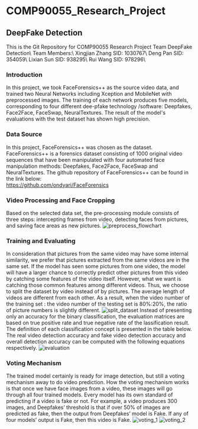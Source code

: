 # COMP90055_Research_Project
## DeepFake Detection
This is the Git Repository for COMP90055 Research Project Team DeepFake Detection\\
Team Members:\\
Xingjian Zhang  SID: 1030767\\
Deng Pan        SID: 354059\\
Lixian Sun      SID: 938295\\
Rui Wang        SID: 978296\\

### Introduction
In  this  project,  we took  FaceForensics++ as  the source  video data,  and  trained two 
Neural Networks including  Xception  and  MobileNet with preprocessed images. The training
of each network produces five models, corresponding to four different dee-pfake technology
/software: Deepfakes,  Face2Face, FaceSwap,  NeuralTextures.  The  result of  the  model's 
evaluations with the test dataset has shown high precision.

### Data Source
In this project, FaceForensics++ was chosen as the dataset.
FaceForensics++ is a forensics dataset consisting  of  1000 original video  sequences that 
have been manipulated with four automated face manipulation methods: Deepfakes, Face2Face,
FaceSwap and NeuralTextures.
The github repository of FaceForensics++ can be found in the link below:  
https://github.com/ondyari/FaceForensics

### Video Processing and Face Cropping
Based on  the  selected  data  set,  the pre-processing module consists  of  three  steps: 
intercepting  frames  from video,  detecting faces from pictures, and saving face areas as 
new pictures.
![preprocess_flowchart]()

### Training and Evaluating
In consideration that pictures from the same video may have some internal  similarity,  we 
prefer that pictures extracted from the same videos  are in the same set. If the model has
seen some pictures from one video, the model  will  have  a  larger  chance  to  correctly 
predict other pictures from this video by catching some  features  of  the  video  itself.
However, what we want is catching those common features  among  different videos. Thus, we 
choose to split the dataset by video instead of by pictures. The average length of  videos 
are different from each  other. As a result,  when the video number of the training  set : 
the video number of the testing set is 80%:20%,  the ratio of picture numbers is  slightly 
different.
![split_dataset]()
Instead of presenting only an accuracy  for  the  binary  classification,  the  evaluation
matrices are based on true positive rate and  true  negative  rate  of  the  lassification 
result. The  definition of each classification  concept is  presented in  the table below.
The real video detection accuracy and fake video detection accuracy and overall  detection 
accuracy can be computed with the following equations respectively.
![evaluation]()

### Voting Mechanism
The trained model certainly is ready for image detection, but still a voting mechanism away
to do video prediction. How the voting mechanism works is  that once  we  have face  images 
from a video, these images will go through all four trained models. Every model has its own 
standard of predicting if a video is fake or not. For example, a video produces 300 images,
and Deepfakes’ threshold is that if over 50%  of images  are  predicted  as  fake, then the 
output  from  Deepfakes’  model is Fake. If any of  four models’  output is Fake, then this 
video is Fake.
![voting_1]()
![voting_2]()





